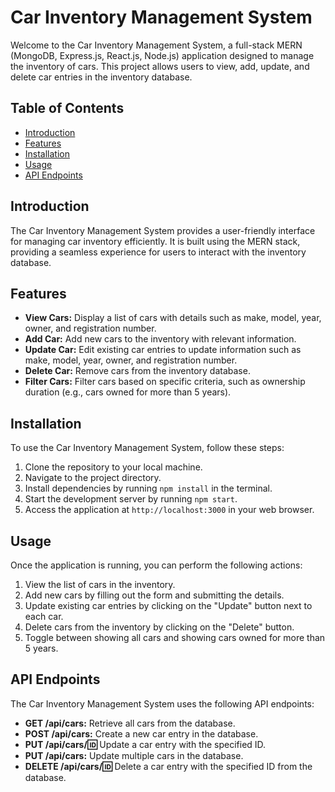 # Car Inventory Management System

Welcome to the Car Inventory Management System, a full-stack MERN (MongoDB, Express.js, React.js, Node.js) application designed to manage the inventory of cars. This project allows users to view, add, update, and delete car entries in the inventory database.

## Table of Contents

- [Introduction](#introduction)
- [Features](#features)
- [Installation](#installation)
- [Usage](#usage)
- [API Endpoints](#api-endpoints)

## Introduction

The Car Inventory Management System provides a user-friendly interface for managing car inventory efficiently. It is built using the MERN stack, providing a seamless experience for users to interact with the inventory database.

## Features

- **View Cars:** Display a list of cars with details such as make, model, year, owner, and registration number.
- **Add Car:** Add new cars to the inventory with relevant information.
- **Update Car:** Edit existing car entries to update information such as make, model, year, owner, and registration number.
- **Delete Car:** Remove cars from the inventory database.
- **Filter Cars:** Filter cars based on specific criteria, such as ownership duration (e.g., cars owned for more than 5 years).

## Installation

To use the Car Inventory Management System, follow these steps:

1. Clone the repository to your local machine.
2. Navigate to the project directory.
3. Install dependencies by running `npm install` in the terminal.
4. Start the development server by running `npm start`.
5. Access the application at `http://localhost:3000` in your web browser.

## Usage

Once the application is running, you can perform the following actions:

1. View the list of cars in the inventory.
2. Add new cars by filling out the form and submitting the details.
3. Update existing car entries by clicking on the "Update" button next to each car.
4. Delete cars from the inventory by clicking on the "Delete" button.
5. Toggle between showing all cars and showing cars owned for more than 5 years.

## API Endpoints

The Car Inventory Management System uses the following API endpoints:

- **GET /api/cars:** Retrieve all cars from the database.
- **POST /api/cars:** Create a new car entry in the database.
- **PUT /api/cars/:id:** Update a car entry with the specified ID.
- **PUT /api/cars:** Update multiple cars in the database.
- **DELETE /api/cars/:id:** Delete a car entry with the specified ID from the database.

